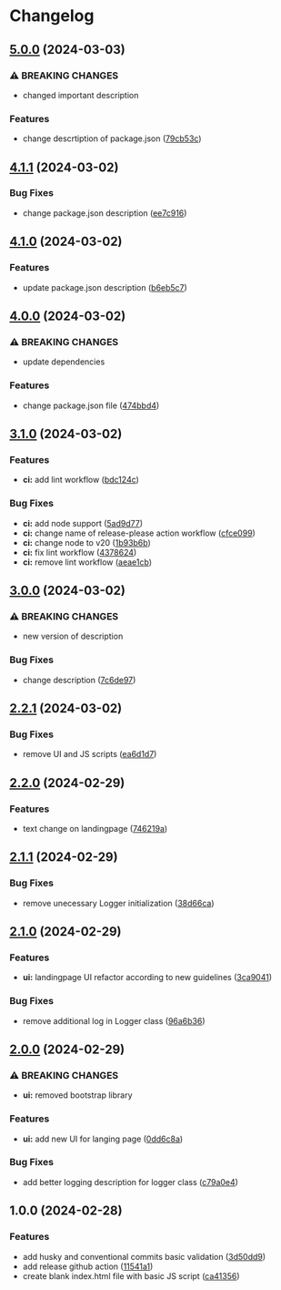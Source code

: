 # Changelog

## [5.0.0](https://github.com/ideaigniter/release-please-training-demo/compare/v4.1.1...v5.0.0) (2024-03-03)


### ⚠ BREAKING CHANGES

* changed important description

### Features

* change descrtiption of package.json ([79cb53c](https://github.com/ideaigniter/release-please-training-demo/commit/79cb53c4ccdd785c0cdc4fcb457f434d4692c1e5))

## [4.1.1](https://github.com/ideaigniter/release-please-training-demo/compare/v4.1.0...v4.1.1) (2024-03-02)


### Bug Fixes

* change package.json description ([ee7c916](https://github.com/ideaigniter/release-please-training-demo/commit/ee7c91650b3739c6b71dc745d55de123272acad6))

## [4.1.0](https://github.com/ideaigniter/release-please-training-demo/compare/v4.0.0...v4.1.0) (2024-03-02)


### Features

* update package.json description ([b6eb5c7](https://github.com/ideaigniter/release-please-training-demo/commit/b6eb5c7b95e9c0d124ec94dd35e6b15b5bc68c44))

## [4.0.0](https://github.com/ideaigniter/release-please-training-demo/compare/v3.1.0...v4.0.0) (2024-03-02)


### ⚠ BREAKING CHANGES

* update dependencies

### Features

* change package.json file ([474bbd4](https://github.com/ideaigniter/release-please-training-demo/commit/474bbd4548036208f5776f9f16fad10f1d56c536))

## [3.1.0](https://github.com/ideaigniter/release-please-training-demo/compare/v3.0.0...v3.1.0) (2024-03-02)


### Features

* **ci:** add lint workflow ([bdc124c](https://github.com/ideaigniter/release-please-training-demo/commit/bdc124c4bd1f2ed836cede86a4bccd4dcf3ebe8d))


### Bug Fixes

* **ci:** add node support ([5ad9d77](https://github.com/ideaigniter/release-please-training-demo/commit/5ad9d7730f132a956b6f7a5d18b96ea50d74435f))
* **ci:** change name of release-please action workflow ([cfce099](https://github.com/ideaigniter/release-please-training-demo/commit/cfce0998bd5b1eb8c2b4c9ba573408bfcf392f66))
* **ci:** change node to v20 ([1b93b6b](https://github.com/ideaigniter/release-please-training-demo/commit/1b93b6b70cb116d19543752d9d925a993d71a3fc))
* **ci:** fix lint workflow ([4378624](https://github.com/ideaigniter/release-please-training-demo/commit/43786243b2513c4d1716d8c5bee5dafe56342a00))
* **ci:** remove lint workflow ([aeae1cb](https://github.com/ideaigniter/release-please-training-demo/commit/aeae1cb4c79274e108ba9e5d4d1279c32f13dec1))

## [3.0.0](https://github.com/ideaigniter/release-please-training-demo/compare/v2.2.1...v3.0.0) (2024-03-02)


### ⚠ BREAKING CHANGES

* new version of description

### Bug Fixes

* change description ([7c6de97](https://github.com/ideaigniter/release-please-training-demo/commit/7c6de97c01ff2b32a909268e0e8e266c3bc74880))

## [2.2.1](https://github.com/ideaigniter/release-please-training-demo/compare/v2.2.0...v2.2.1) (2024-03-02)


### Bug Fixes

* remove UI and JS scripts ([ea6d1d7](https://github.com/ideaigniter/release-please-training-demo/commit/ea6d1d7d5c131b2771fe32f6f3519a34813d1c0f))

## [2.2.0](https://github.com/ideaigniter/release-please-training-demo/compare/v2.1.1...v2.2.0) (2024-02-29)


### Features

* text change on landingpage ([746219a](https://github.com/ideaigniter/release-please-training-demo/commit/746219a12976004c225543a1ab68b829a3f22b7b))

## [2.1.1](https://github.com/ideaigniter/release-please-training-demo/compare/v2.1.0...v2.1.1) (2024-02-29)


### Bug Fixes

* remove unecessary Logger initialization ([38d66ca](https://github.com/ideaigniter/release-please-training-demo/commit/38d66ca589a37fc71204e735f55e5b71b8100262))

## [2.1.0](https://github.com/ideaigniter/release-please-training-demo/compare/v2.0.0...v2.1.0) (2024-02-29)


### Features

* **ui:** landingpage UI refactor according to new guidelines ([3ca9041](https://github.com/ideaigniter/release-please-training-demo/commit/3ca904169955e384bc0dcd36dfb0764d32435ae7))


### Bug Fixes

* remove additional log in Logger class ([96a6b36](https://github.com/ideaigniter/release-please-training-demo/commit/96a6b36a2e8fe77d24d4bb2374f444b80388ac88))

## [2.0.0](https://github.com/ideaigniter/release-please-training-demo/compare/v1.0.0...v2.0.0) (2024-02-29)


### ⚠ BREAKING CHANGES

* **ui:** removed bootstrap library

### Features

* **ui:** add new UI for langing page ([0dd6c8a](https://github.com/ideaigniter/release-please-training-demo/commit/0dd6c8accfb5ca5701894512aa09129dce29ac3c))


### Bug Fixes

* add better logging description for logger class ([c79a0e4](https://github.com/ideaigniter/release-please-training-demo/commit/c79a0e4a75518d1c4a3cb6c07104994a07dfd811))

## 1.0.0 (2024-02-28)


### Features

* add husky and conventional commits basic validation ([3d50dd9](https://github.com/ideaigniter/release-please-training-demo/commit/3d50dd9174723a5165ffa6d72b1f2240ebf9bc73))
* add release github action ([11541a1](https://github.com/ideaigniter/release-please-training-demo/commit/11541a1bc81fe073383b3bae4a47e3d8eaaf03c3))
* create blank index.html file with basic JS script ([ca41356](https://github.com/ideaigniter/release-please-training-demo/commit/ca41356071202a315989a58dacec1d2b8327e076))
